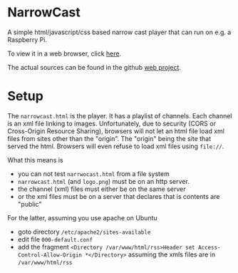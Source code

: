 # NarrowCast
A simple html/javascript/css based narrow cast player that can run on e.g. a Raspberry Pi.

To view it in a web browser, click [here](https://maarten-pennings.github.io/NarrowCast/narrowcast.html).

The actual sources can be found in the github
[web project](https://github.com/maarten-pennings/maarten-pennings.github.io/tree/master/NarrowCast).

# Setup
The `narrowcast.html` is the player.
It has a playlist of channels. Each channel is an xml file linking to images.
Unfortunately, due to security (CORS or Cross-Origin Resource Sharing), 
browsers will not let an html file load xml files from sites other than the "origin".
The "origin" being the site that served the html. Browsers will even refuse to load xml 
files using `file://`.

What this means is
 - you can not test `narrwocast.html` from a file system
 - `narrowcast.html` (and `logo.png`) must be on an http server.
 - the channel (xml) files must either be on the same server
 - or the xml files must be on a server that declares that is contents are "public"
 
For the latter, assuming you use apache on Ubuntu
 - goto directory `/etc/apache2/sites-available`
 - edit file `000-default.conf`
 - add the fragment `<Directory /var/www/html/rss>Header set Access-Control-Allow-Origin *</Directory>`
   assuming the xmls files are in `/var/www/html/rss`

   
